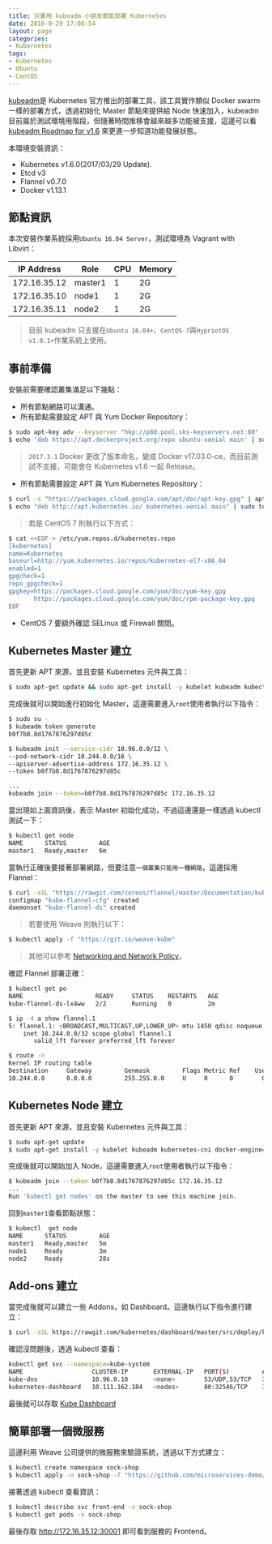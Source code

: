 ```yaml
---
title: 只要用 kubeadm 小朋友都能部署 Kubernetes
date: 2016-9-29 17:08:54
layout: page
categories:
- Kubernetes
tags:
- Kubernetes
- Ubuntu
- CentOS
---
```

[kubeadm](https://kubernetes.io/docs/getting-started-guides/kubeadm/)是 Kubernetes 官方推出的部署工具，該工具實作類似 Docker swarm 一樣的部署方式，透過初始化 Master 節點來提供給 Node 快速加入，kubeadm 目前屬於測試環境用階段，但隨著時間推移會越來越多功能被支援，這邊可以看 [kubeadm Roadmap for v1.6](https://github.com/kubernetes/kubeadm/milestone/1) 來更進一步知道功能發展狀態。

本環境安裝資訊：
* Kubernetes v1.6.0(2017/03/29 Update).
* Etcd v3
* Flannel v0.7.0
* Docker v1.13.1

<!--more-->

## 節點資訊
本次安裝作業系統採用`Ubuntu 16.04 Server`，測試環境為 Vagrant with Libvirt：

| IP Address  |   Role   |   CPU    |   Memory   |
|-------------|----------|----------|------------|
|172.16.35.12 |  master1 |    1     |     2G     |
|172.16.35.10 |  node1   |    1     |     2G     |
|172.16.35.11 |  node2   |    1     |     2G     |

> 目前 kubeadm 只支援在`Ubuntu 16.04+`、`CentOS 7`與`HypriotOS v1.0.1+`作業系統上使用。

## 事前準備
安裝前需要確認叢集滿足以下幾點：
* 所有節點網路可以溝通。
* 所有節點需要設定 APT 與 Yum Docker Repository：
```sh
$ sudo apt-key adv --keyserver "hkp://p80.pool.sks-keyservers.net:80" --recv-keys 58118E89F3A912897C070ADBF76221572C52609D
$ echo 'deb https://apt.dockerproject.org/repo ubuntu-xenial main' | sudo tee /etc/apt/sources.list.d/docker.list
```
> `2017.3.1` Docker 更改了版本命名，變成 Docker v17.03.0-ce，而目前測試不支援，可能會在 Kubernetes v1.6 一起 Release。

* 所有節點需要設定 APT 與 Yum Kubernetes Repository：
```sh
$ curl -s "https://packages.cloud.google.com/apt/doc/apt-key.gpg" | apt-key add -
$ echo "deb http://apt.kubernetes.io/ kubernetes-xenial main" | sudo tee /etc/apt/sources.list.d/kubernetes.list
```
> 若是 CentOS 7 則執行以下方式：
```sh
$ cat <<EOF > /etc/yum.repos.d/kubernetes.repo
[kubernetes]
name=Kubernetes
baseurl=http://yum.kubernetes.io/repos/kubernetes-el7-x86_64
enabled=1
gpgcheck=1
repo_gpgcheck=1
gpgkey=https://packages.cloud.google.com/yum/doc/yum-key.gpg
       https://packages.cloud.google.com/yum/doc/rpm-package-key.gpg
EOF
```

* CentOS 7 要額外確認 SELinux 或 Firewall 關閉。

## Kubernetes Master 建立
首先更新 APT 來源，並且安裝 Kubernetes 元件與工具：
```sh
$ sudo apt-get update && sudo apt-get install -y kubelet kubeadm kubectl kubernetes-cni docker-engine=1.13.1-0~ubuntu-xenial
```

完成後就可以開始進行初始化 Master，這邊需要進入`root`使用者執行以下指令：
```sh
$ sudo su -
$ kubeadm token generate
b0f7b8.8d1767876297d85c

$ kubeadm init --service-cidr 10.96.0.0/12 \
--pod-network-cidr 10.244.0.0/16 \
--apiserver-advertise-address 172.16.35.12 \
--token b0f7b8.8d1767876297d85c

...
kubeadm join --token=b0f7b8.8d1767876297d85c 172.16.35.12
```

當出現如上面資訊後，表示 Master 初始化成功，不過這邊還是一樣透過 kubectl 測試一下：
```sh
$ kubectl get node
NAME      STATUS         AGE
master1   Ready,master   6m
```

當執行正確後要接著部署網路，但要注意`一個叢集只能用一種網路`，這邊採用 Flannel：
```sh
$ curl -sSL "https://rawgit.com/coreos/flannel/master/Documentation/kube-flannel.yml" | kubectl create -f -
configmap "kube-flannel-cfg" created
daemonset "kube-flannel-ds" created
```
> 若要使用 Weave 則執行以下：
```sh
$ kubectl apply -f "https://git.io/weave-kube"
```
> 其他可以參考 [Networking and Network Policy](https://kubernetes.io/docs/admin/addons/)。

確認 Flannel 部署正確：
```sh
$ kubectl get po
NAME                    READY     STATUS    RESTARTS   AGE
kube-flannel-ds-lx4ww   2/2       Running   0          2m

$ ip -4 a show flannel.1
5: flannel.1: <BROADCAST,MULTICAST,UP,LOWER_UP> mtu 1450 qdisc noqueue state UNKNOWN group default
    inet 10.244.0.0/32 scope global flannel.1
       valid_lft forever preferred_lft forever

$ route -n
Kernel IP routing table
Destination     Gateway         Genmask         Flags Metric Ref    Use Iface
10.244.0.0      0.0.0.0         255.255.0.0     U     0      0        0 flannel.1
```

## Kubernetes Node 建立
首先更新 APT 來源，並且安裝 Kubernetes 元件與工具：
```sh
$ sudo apt-get update
$ sudo apt-get install -y kubelet kubeadm kubernetes-cni docker-engine=1.13.1-0~ubuntu-xenial
```

完成後就可以開始加入 Node，這邊需要進入`root`使用者執行以下指令：
```sh
$ kubeadm join --token b0f7b8.8d1767876297d85c 172.16.35.12
...
Run 'kubectl get nodes' on the master to see this machine join.
```

回到`master1`查看節點狀態：
```sh
$ kubectl  get node
NAME      STATUS         AGE
master1   Ready,master   5m
node1     Ready          3m
node2     Ready          28s
```

## Add-ons 建立
當完成後就可以建立一些 Addons，如 Dashboard。這邊執行以下指令進行建立：
```sh
$ curl -sSL https://rawgit.com/kubernetes/dashboard/master/src/deploy/kubernetes-dashboard.yaml | kubectl create -f -
```

確認沒問題後，透過 kubectl 查看：
```sh
kubectl get svc --namespace=kube-system
NAME                   CLUSTER-IP       EXTERNAL-IP   PORT(S)         AGE
kube-dns               10.96.0.10       <none>        53/UDP,53/TCP   36m
kubernetes-dashboard   10.111.162.184   <nodes>       80:32546/TCP    33s
```

最後就可以存取 [Kube Dashboard](http://172.16.35.12:32546)

## 簡單部署一個微服務
這邊利用 Weave 公司提供的微服務來驗證系統，透過以下方式建立：
```sh
$ kubectl create namespace sock-shop
$ kubectl apply -n sock-shop -f "https://github.com/microservices-demo/microservices-demo/blob/master/deploy/kubernetes/complete-demo.yaml?raw=true"
```

接著透過 kubectl 查看資訊：
```sh
$ kubectl describe svc front-end -n sock-shop
$ kubectl get pods -n sock-shop
```

最後存取 http://172.16.35.12:30001 即可看到服務的 Frontend。
